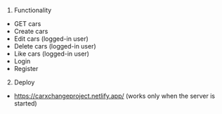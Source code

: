 1. Functionality

- GET cars
- Create cars
- Edit cars (logged-in user)
- Delete cars (logged-in user)
- Like cars (logged-in user)
- Login
- Register

2. Deploy

- https://carxchangeproject.netlify.app/ (works only when the server is started)
